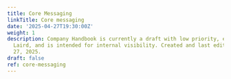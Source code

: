 ```yaml
---
title: Core Messaging
linkTitle: Core messaging
date: '2025-04-27T19:30:00Z'
weight: 1
description: Company Handbook is currently a draft with low priority, edited by Ryan
  Laird, and is intended for internal visibility. Created and last edited on April
  27, 2025.
draft: false
ref: core-messaging
---
```


